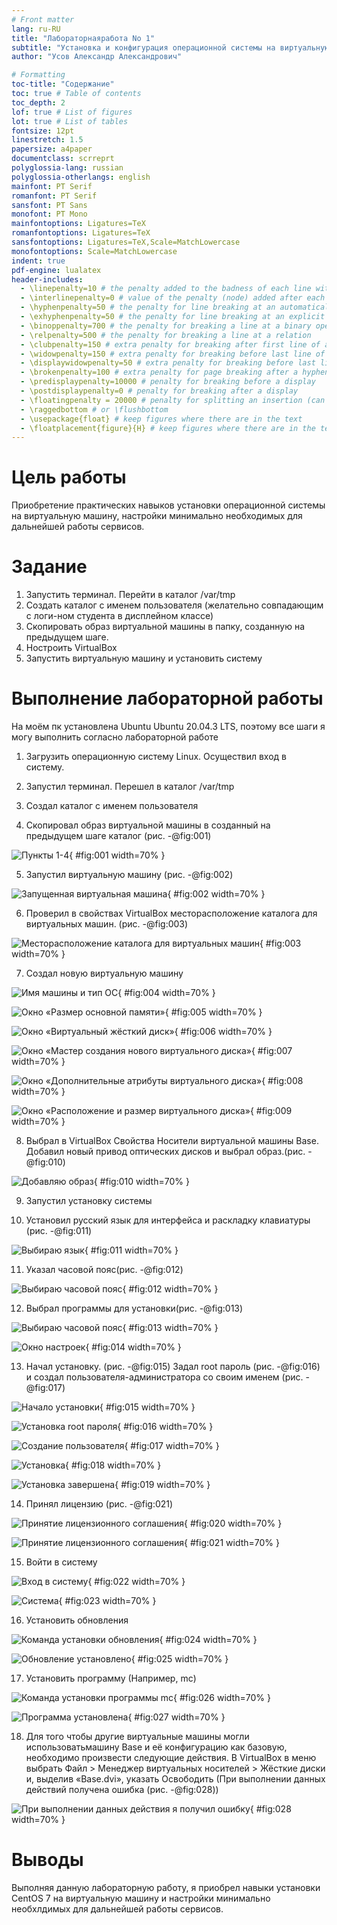 ```yaml
---
# Front matter
lang: ru-RU
title: "Лабораторнаяработа No 1"
subtitle: "Установка и конфигурация операционной системы на виртуальную машину"
author: "Усов Александр Александрович"

# Formatting
toc-title: "Содержание"
toc: true # Table of contents
toc_depth: 2
lof: true # List of figures
lot: true # List of tables
fontsize: 12pt
linestretch: 1.5
papersize: a4paper
documentclass: scrreprt
polyglossia-lang: russian
polyglossia-otherlangs: english
mainfont: PT Serif
romanfont: PT Serif
sansfont: PT Sans
monofont: PT Mono
mainfontoptions: Ligatures=TeX
romanfontoptions: Ligatures=TeX
sansfontoptions: Ligatures=TeX,Scale=MatchLowercase
monofontoptions: Scale=MatchLowercase
indent: true
pdf-engine: lualatex
header-includes:
  - \linepenalty=10 # the penalty added to the badness of each line within a paragraph (no associated penalty node) Increasing the value makes tex try to have fewer lines in the paragraph.
  - \interlinepenalty=0 # value of the penalty (node) added after each line of a paragraph.
  - \hyphenpenalty=50 # the penalty for line breaking at an automatically inserted hyphen
  - \exhyphenpenalty=50 # the penalty for line breaking at an explicit hyphen
  - \binoppenalty=700 # the penalty for breaking a line at a binary operator
  - \relpenalty=500 # the penalty for breaking a line at a relation
  - \clubpenalty=150 # extra penalty for breaking after first line of a paragraph
  - \widowpenalty=150 # extra penalty for breaking before last line of a paragraph
  - \displaywidowpenalty=50 # extra penalty for breaking before last line before a display math
  - \brokenpenalty=100 # extra penalty for page breaking after a hyphenated line
  - \predisplaypenalty=10000 # penalty for breaking before a display
  - \postdisplaypenalty=0 # penalty for breaking after a display
  - \floatingpenalty = 20000 # penalty for splitting an insertion (can only be split footnote in standard LaTeX)
  - \raggedbottom # or \flushbottom
  - \usepackage{float} # keep figures where there are in the text
  - \floatplacement{figure}{H} # keep figures where there are in the text
---
```


# Цель работы

Приобретение практических навыков установки операционной системы на виртуальную машину, настройки минимально необходимых для дальнейшей работы сервисов.

# Задание

1. Запустить терминал. Перейти в каталог /var/tmp
2. Создать каталог с именем пользователя (желательно совпадающим с логи-ном студента в дисплейном классе)
3. Скопировать образ виртуальной машины в папку, созданную на предыдущем шаге.
4. Ностроить VirtualBox
5. Запустить виртуальную машину и установить систему


# Выполнение лабораторной работы

На моём пк установлена Ubuntu Ubuntu 20.04.3 LTS, поэтому все шаги я могу выполнить согласно лабораторной работе

1. Загрузить операционную систему Linux. Осуществил вход в систему.

2. Запустил терминал. Перешел в каталог /var/tmp

3. Создал каталог с именем пользователя

4. Скопировал образ виртуальной машины в созданный на предыдущем шаге каталог (рис. -@fig:001)

![Пункты 1-4](image/1.png){ #fig:001 width=70% }

5. Запустил виртуальную машину (рис. -@fig:002)

![Запущенная виртуальная машина](image/2.png){ #fig:002 width=70% } 

6. Проверил в свойствах VirtualBox месторасположение каталога для виртуальных машин. 
(рис. -@fig:003)

![Месторасположение каталога для виртуальных машин](image/2.1.png){ #fig:003 width=70% } 

7. Создал новую виртуальную машину

![Имя машины и тип ОС](image/3.png){ #fig:004 width=70% }

![Окно «Размер основной памяти»](image/4.png){ #fig:005 width=70% } 

![Окно «Виртуальный жёсткий диск»](image/5.png){ #fig:006 width=70% }

![Окно «Мастер создания нового виртуального диска»](image/6.png){ #fig:007 width=70% }

![Окно «Дополнительные атрибуты виртуального диска»](image/7.png){ #fig:008 width=70% }

![Окно «Расположение и размер виртуального диска»](image/8.png){ #fig:009 width=70% }

8. Выбрал в VirtualBox Свойства Носители виртуальной машины Base. Добавил новый привод оптических дисков и выбрал образ.(рис. -@fig:010)

![Добавляю образ](image/9.png){ #fig:010 width=70% }

9. Запустил установку системы

10. Установил русский язык для интерфейса и раскладку клавиатуры (рис. -@fig:011)

![Выбираю язык](image/10.png){ #fig:011 width=70% }

11. Указал часовой пояс(рис. -@fig:012)

![Выбираю часовой пояс](image/11.png){ #fig:012 width=70% }

12. Выбрал программы для установки(рис. -@fig:013)

![Выбираю часовой пояс](image/12.png){ #fig:013 width=70% }

![Окно настроек](image/13.png){ #fig:014 width=70% }

13. Начал установку. (рис. -@fig:015) Задал root пароль (рис. -@fig:016) и создал пользователя-администратора со своим именем (рис. -@fig:017)

![Начало установки](image/14.png){ #fig:015 width=70% }

![Установка root пароля](image/15.png){ #fig:016 width=70% }

![Создание пользователя](image/16.png){ #fig:017 width=70% }

![Установка](image/17.png){ #fig:018 width=70% }

![Установка завершена](image/18.png){ #fig:019 width=70% }

14. Принял лицензию (рис. -@fig:021)

![Принятие лицензионного соглашения](image/19.png){ #fig:020 width=70% }

![Принятие лицензионного соглашения](image/20.png){ #fig:021 width=70% }

15. Войти в систему 

![Вход в систему](image/21.png){ #fig:022 width=70% }

![Система](image/22.png){ #fig:023 width=70% }

16. Установить обновления

![Команда установки обновления](image/24.png){ #fig:024 width=70% }

![Обновление установлено](image/25.png){ #fig:025 width=70% }

17. Установить программу (Например, mc)

![Команда установки программы mc](image/26.1.png){ #fig:026 width=70% }

![Программа установлена](image/26.png){ #fig:027 width=70% }

18. Для того чтобы другие виртуальные машины могли использоватьмашину Base и её конфигурацию как базовую, необходимо произвести следующие действия. В VirtualBox в меню выбрать Файл > Менеджер виртуальных носителей > Жёсткие диски и, выделив «Base.dvi», указать Освободить (При выполнении данных действий получена ошибка (рис. -@fig:028))

![При выполнении данных действия я получил ошибку](image/27.png){ #fig:028 width=70% }

# Выводы

Выполняя данную лабораторную работу, я приобрел навыки установки CentOS 7 на виртуальную машину и настройки минимально необхлдимых для дальнейшей работы сервисов.
